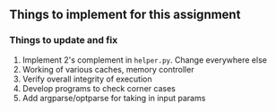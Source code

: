 ## Things to implement for this assignment

### Things to update and fix

1. Implement 2's complement in ```helper.py```. Change everywhere else
2. Working of various caches, memory controller
3. Verify overall integrity of execution
4. Develop programs to check corner cases
5. Add argparse/optparse for taking in input params